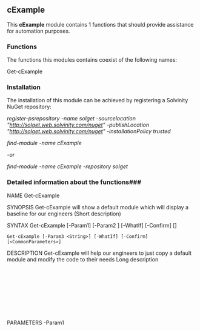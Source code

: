 ## cExample ##
This **cExample** module contains 1 functions that should provide assistance for automation purposes.

### Functions ###
The functions this modules contains coexist of the following names:

Get-cExample



### Installation ###
The installation of this module can be achieved by registering a Solvinity NuGet repository:

*register-psrepository -name solget -sourcelocation "http://solget.web.solvinity.com/nuget" -publishLocation "http://solget.web.solvinity.com/nuget" -installationPolicy trusted*

*find-module -name cExample*

*-or*

*find-module -name cExample -repository solget*


### Detailed information about the functions###

NAME
    Get-cExample
    
SYNOPSIS
    Get-cExample will show a default module which will display a baseline for our engineers (Short description)
    
    
SYNTAX
    Get-cExample [-Param1] <Object> [-Param2 <Int32>] [-WhatIf] [-Confirm] [<CommonParameters>]
    
    Get-cExample [-Param3 <String>] [-WhatIf] [-Confirm] [<CommonParameters>]
    
    
DESCRIPTION
    Get-cExample will help our engineers to just copy a default module and modify the code to their needs Long description
    

PARAMETERS
    -Param1 <Object>
        Param1 help description
        This parameter -p1 (alias) or -param1 will require a value.
        Gets and sets a Boolean value that indicates whether the parameter can take values from incoming pipeline objects.
        Gets and sets a Boolean value that indicates that the parameter can take values from a property of the incoming pipeline object that has the same name as this parameter. For example, if the name of the cmdlet or function parameter is userName, the parameter can 
        take values from the userName property of incoming objects.
        Gets and sets a Boolean value that indicates whether the cmdlet parameter accepts all the remaining command-line arguments that are associated with this parameter.
        The position of the parameter, so -p1 or -param1 should be provided as the first parameter by invoking this function.
        Gets or sets the parameter set that is used when Windows PowerShell cannot determine the parameter set to use based on the specified parameters.     
        Provide a ?! or help to retrieve the displaymessage displayed on the left.
        This validator checks that the value is not null.
        This validator checks that the value is not null or empty.
        The ValidateCount attribute specifies the minimum and maximum number of arguments allowed for a cmdlet parameter.
        The ValidateSetAttribute attribute specifies a set of possible values for a cmdlet parameter argument.
        The alias of the param.
        
        Required?                    true
        Position?                    1
        Default value                
        Accept pipeline input?       true (ByValue, ByPropertyName)
        Accept wildcard characters?  false
        
    -Param2 <Int32>
        Param2 help description
        Param set mentioned previously, scroll up.
        This validator checks that the value could be null.
        This validator allows an emty collection.
        This validator allows an empty string.
        This will cast a script to determine if the inputparameter can be passed.
        The ValidateRange attribute specifies the minimum and maximum values (the range) for the cmdlet parameter argument.
        The input of -param2 should be an integer(number)
        
        Required?                    false
        Position?                    named
        Default value                0
        Accept pipeline input?       false
        Accept wildcard characters?  false
        
    -Param3 <String>
        Param3 help description
        param set mentioned previously, scroll up.
        param regex validation pattern.
        The ValidateLength attribute specifies the minimum and maximum number of characters for a cmdlet parameter argument.
        The input of -param2 should be an string 'textline'.
        The actual parametervalue.
        
        Required?                    false
        Position?                    named
        Default value                
        Accept pipeline input?       false
        Accept wildcard characters?  false
        
    -WhatIf [<SwitchParameter>]
        
        Required?                    false
        Position?                    named
        Default value                
        Accept pipeline input?       false
        Accept wildcard characters?  false
        
    -Confirm [<SwitchParameter>]
        
        Required?                    false
        Position?                    named
        Default value                
        Accept pipeline input?       false
        Accept wildcard characters?  false
        
    <CommonParameters>
        This cmdlet supports the common parameters: Verbose, Debug,
        ErrorAction, ErrorVariable, WarningAction, WarningVariable,
        OutBuffer, PipelineVariable, and OutVariable. For more information, see 
        about_CommonParameters (http://go.microsoft.com/fwlink/?LinkID=113216). 
    
INPUTS
    Inputs to this cmdlet (if any)
    
    
OUTPUTS
    Output from this cmdlet (if any)
    
    
NOTES
    
    
        General notes
    
    -------------------------- EXAMPLE 1 --------------------------
    
    PS C:\>Get-cExample -Param1 earth -Param2 5
    
    
    
    
    
    
    -------------------------- EXAMPLE 2 --------------------------
    
    PS C:\>Get-cExample -Param1 earth -Param2 4
    
    
    
    
    
    
    
RELATED LINKS

---



### Detailed folder structure###
+---build
+---cExample
|   +---Private
|   \---Public
\---Tests
    \---unit


### Contributing ###
*Solvinity Customer Engineering*

### Links ###
**[Git cExample Repo](ssh://solvinity@solvinity.visualstudio.com:22/DefaultCollection/_git/cExample)**
